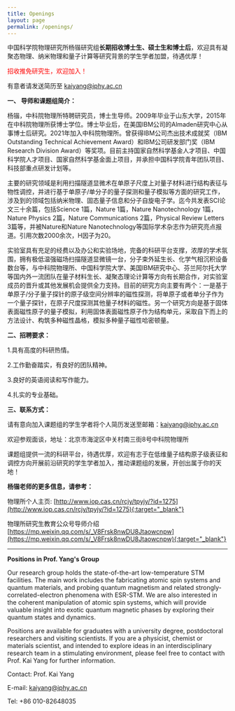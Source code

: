 ```yaml
---
title: Openings
layout: page
permalink: /openings/
---
```


中国科学院物理研究所杨锴研究组**长期招收博士生、硕士生和博士后**，欢迎具有凝聚态物理、纳米物理和量子计算等研究背景的学生学者加盟，待遇优厚！

<p style="color:red;">招收推免研究生，欢迎加入！</p>

有意者请发送简历至 kaiyang@iphy.ac.cn

**一、 导师和课题组简介：**

杨锴，中科院物理所特聘研究员，博士生导师。2009年毕业于山东大学，2015年在中科院物理所获博士学位。博士毕业后，在美国IBM公司的Almaden研究中心从事博士后研究。2021年加入中科院物理所。曾获得IBM公司杰出技术成就奖（IBM Outstanding Technical Achievement Award）和IBM公司研发部门奖（IBM Research Division Award）等奖项。目前主持国家自然科学基金人才项目、中国科学院人才项目、国家自然科学基金面上项目，并承担中国科学院青年团队项目、科技部重点研发计划等。

主要的研究领域是利用扫描隧道显微术在单原子尺度上对量子材料进行结构表征与物性调控，并进行基于单原子/单分子的量子探测和量子模拟等方面的研究工作，涉及到的领域包括纳米物理、固态量子信息和分子自旋电子学。迄今共发表SCI论文三十余篇，包括Science 1篇，Nature 1篇，Nature Nanotechnology 1篇，Nature Physics 2篇，Nature Communications 2篇，Physical Review Letters 3篇等，并被Nature和Nature Nanotechnology等国际学术杂志作为研究亮点报道。引用次数2000余次，H因子为20。

实验室具有充足的经费以及办公和实验场地，完备的科研平台支撑，浓厚的学术氛围，拥有极低温强磁场扫描隧道显微镜一台，分子束外延生长、化学气相沉积设备数台等，与中科院物理所、中国科学院大学、美国IBM研究中心、芬兰阿尔托大学等国内外一流团队在量子材料生长、凝聚态理论计算等方向有长期合作，对实验室成员的晋升或其他发展机会提供全力支持。目前的研究方向主要有两个：一是基于单原子/分子量子探针的原子级空间分辨率的磁性探测，将单原子或者单分子作为一个量子探针，在原子尺度探测其他量子材料的磁性。另一个研究方向是基于固体表面磁性原子的量子模拟，利用固体表面磁性原子作为结构单元，采取自下而上的方法设计、构筑多种磁性晶格，模拟多种量子磁性哈密顿量。

**二、招聘要求：**

1.具有高度的科研热情。

2.工作勤奋踏实，有良好的团队精神。

3.良好的英语阅读和写作能力。

4.扎实的专业基础。

**三、联系方式：**

请有意向加入课题组的学生学者将个人简历发送至邮箱：kaiyang@iphy.ac.cn 

欢迎参观面谈，地址：北京市海淀区中关村南三街8号中科院物理所

课题组提供一流的科研平台，待遇优厚，欢迎有志于在低维量子结构原子级表征和调控方向开展前沿研究的学生学者加入，推动课题组的发展，开创出属于你的天地！

**杨锴老师的更多信息，请参考：**

物理所个人主页: [http://www.iop.cas.cn/rcjy/tpyjy/?id=1275](http://www.iop.cas.cn/rcjy/tpyjy/?id=1275){:target="_blank"}

物理所研究生教育公众号导师介绍[https://mp.weixin.qq.com/s/_V8Frsk8nwDU8Jtaowcnpw](https://mp.weixin.qq.com/s/_V8Frsk8nwDU8Jtaowcnpw){:target="_blank"}

---

**Positions in Prof. Yang's Group**

Our research group holds the state-of-the-art low-temperature STM facilities. The main work includes the fabricating atomic spin systems and quantum materials, and probing quantum magnetism and related strongly-correlated-electron phenomena with ESR-STM. We are also interested in the coherent manipulation of atomic spin systems, which will provide valuable insight into exotic quantum magnetic phases by exploring their quantum states and dynamics.

Positions are available for graduates with a university degree, postdoctoral researchers and visiting scientists. If you are a physicist, chemist or materials scientist, and intended to explore ideas in an interdisciplinary research team in a stimulating environment, please feel free to contact with Prof. Kai Yang for further information.

Contact: Prof. Kai Yang

E-mail: kaiyang@iphy.ac.cn

Tel: +86 010-82648035